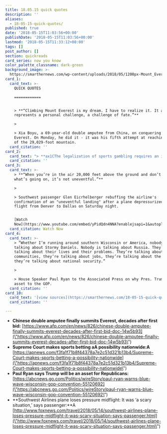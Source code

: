 ```yaml
---
title: 18.05.15 quick quotes
description: ''
aliases:
  - 18-05-15-quick-quotes/
published: true
date: '2018-05-15T11:03:56+00:00'
publishDate: '2018-05-15T11:03:56+00:00'
lastmod: '2018-05-15T11:33:12+00:00'
tags: []
post_author: []
section: quickreads
card_series: now you know
color_palette_classname: dark-green
background_image: >-
  https://smarthernews.com/wp-content/uploads/2018/05/1200px-Mount_Everest_from_Rongbuk_may_2005.jpg
card_1:
  card_text: >-
    QUICK QUOTES

    ============


    > **“Climbing Mount Everest is my dream. I have to realize it. It also
    represents a personal challenge, a challenge of fate.”**

    > 

    > Xia Boyu, a 69-year-old double amputee from China, on conquering Mt.
    Everest. On Monday, he did it - it was his fifth attempt at reaching the top
    of the 29,029-foot mountain.
  card_citation: ''
card_2:
  card_text: "> **ax1CThe legalization of sports gambling requires an important policy choice, but the choice is not ours to make. Congress can regulate sports gambling directly, but if it elects not to do so, each state is free to act on its own.ax1D**n> n> Justice Samuel Alito on the Supreme Court's 6-3 vote to allow sports gambling nationwide - not just in Nevada. All 4 major professional sports leagues, the NCAA & the Trump administration oppose the ruling."
  card_citation: ''
card_3:
  card_text: >-
    > **“When you’re in the air 20,000 feet above the ground and don’t know
    what’s going on, it’s not uneventful.”**

    > 

    > Southwest passenger Glen Eicrhelberger rebuffing the airline's
    confirmation of an "uneventful landing" after a plane depressurized on a
    flight from Denver to Dallas on Saturday night.


    [Watch
    Now](https://www.youtube.com/embed/yPidQdn4NNA?enablejsapi=1&autoplay=1&rel=0)
  card_citation: Watch Now
card_4:
  card_text: >-
    > “Whether I’m running around southern Wisconsin or America, nobody is
    talking about Stormy Daniels. Nobody is talking about Russia. They’re
    talking about their lives and their problems. They’re talking about their
    communities, they’re talking about jobs, they’re talking about the economy,
    they’re talking about national security.”

    > 

    > House Speaker Paul Ryan to the Associated Press on why Pres. Trump is an
    asset to the GOP.
  card_citation: ''
card_10:
  card_text: '[view sources](https://smarthernews.com/18-05-15-quick-quotes/)'
  card_citation: ''

---
```

*   **Chinese double amputee finally summits Everest, decades after first bid:** [https://www.afp.com/en/news/826/chinese-double-amputee-finally-summits-everest-decades-after-first-bid-doc-14w5b93](\"https://www.afp.com/en/news/826/chinese-double-amputee-finally-summits-everest-decades-after-first-bid-doc-14w5b93\")
*   **Supreme Court makes sports betting aA possibility nationwide:A** [https://apnews.com/f3fa1f71b8f44378a7e2c51d321b13b4/Supreme-Court-makes-sports-betting-a-possibility-nationwide](\"https://apnews.com/f3fa1f71b8f44378a7e2c51d321b13b4/Supreme-Court-makes-sports-betting-a-possibility-nationwide\")
*   **Paul Ryan says Trump will be an asset for Republicans:** [https://abcnews.go.com/Politics/wireStory/paul-ryan-warns-blue-wave-wisconsin-gop-convention-55120692](\"https://abcnews.go.com/Politics/wireStory/paul-ryan-warns-blue-wave-wisconsin-gop-convention-55120692\")
*   **Southwest Airlines plane loses pressure midflight: It was ‘a scary situation,’ says passenger:**A [http://www.foxnews.com/travel/2018/05/14/southwest-airlines-plane-loses-pressure-midflight-it-was-scary-situation-says-passenger.html](\"http://www.foxnews.com/travel/2018/05/14/southwest-airlines-plane-loses-pressure-midflight-it-was-scary-situation-says-passenger.html\")